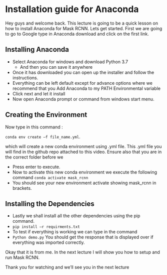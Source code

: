 # Installation guide for Anaconda
Hey guys and welcome back. This lecture is going to be a quick lesson on how to install Anaconda for Mask RCNN. Lets get started. 
First we are going to go to Google type in Anaconda download and click on the first link.
## Installing Anaconda 

* Select Anaconda for windows and download Python 3.7
  * And then you can save it  anywhere
*	Once it has downloaded you can open up the installer and follow the instructions.
   *	Everything can be left default except for advance options where we recommend that you Add Anaconda to my PATH Environmental variable 
   *	Click next and let it install		
*	Now open Anaconda prompt or command from windows start menu.

## Creating the Environment 

Now type in this command :

 ```conda env create –f file_name.yml```.
 
which will create a new conda environment using .yml file.  This .yml file you will find in the github repo attached to this video. Ensure also that you are in the correct folder before we 
 *	Press enter to execute.
*	Now to activate this new conda environment we execute the following command
```conda activate mask_rcnn```
   *	You should see your new environment activate showing mask_rcnn in brackets.
 
## Installing the Dependencies

*	Lastly we shall install all the other dependencies using the pip command.
 *	 ```pip install –r requirments.txt```
*	To test if everything is working we can type in the command
 *	```Python demo.py```
You should get the response that is displayed over if everything was imported correctly. 


Okay that it is from me. In the next lecture I will show you how to setup and run Mask RCNN. 

Thank you for watching and we’ll see you in the next lecture
